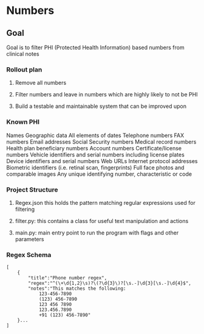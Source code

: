 # Numbers

## Goal

Goal is to filter PHI (Protected Health Information) based numbers from clinical notes

### Rollout plan

1. Remove all numbers

2. Filter numbers and leave in numbers which are highly likely to not be PHI 

3. Build a testable and maintainable system that can be improved upon


### Known PHI

Names
Geographic data
All elements of dates
Telephone numbers
FAX numbers
Email addresses
Social Security numbers
Medical record numbers
Health plan beneficiary numbers
Account numbers
Certificate/license numbers
Vehicle identifiers and serial numbers including license plates
Device identifiers and serial numbers
Web URLs
Internet protocol addresses
Biometric identifiers (i.e. retinal scan, fingerprints)
Full face photos and comparable images
Any unique identifying number, characteristic or code


### Project Structure

1. Regex.json this holds the pattern matching regular expressions used for filtering

2. filter.py: this contains a class for useful text manipulation and actions

3. main.py: main entry point to run the program with flags and other parameters


### Regex Schema

```
[
	{
		"title":"Phone number regex", 
		"regex":"^(\+\d{1,2}\s)?\(?\d{3}\)?[\s.-]\d{3}[\s.-]\d{4}$",
		"notes":"This matches the following: 
			123-456-7890
			(123) 456-7890
			123 456 7890
			123.456.7890
			+91 (123) 456-7890"
	}...
]

```